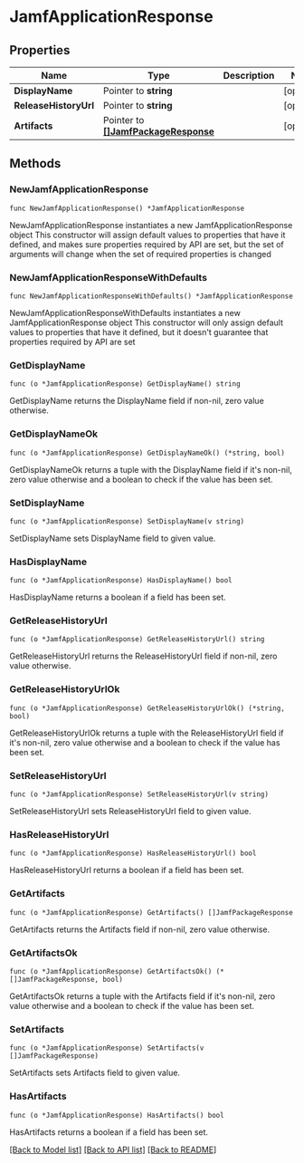 # JamfApplicationResponse

## Properties

Name | Type | Description | Notes
------------ | ------------- | ------------- | -------------
**DisplayName** | Pointer to **string** |  | [optional] 
**ReleaseHistoryUrl** | Pointer to **string** |  | [optional] 
**Artifacts** | Pointer to [**[]JamfPackageResponse**](JamfPackageResponse.md) |  | [optional] 

## Methods

### NewJamfApplicationResponse

`func NewJamfApplicationResponse() *JamfApplicationResponse`

NewJamfApplicationResponse instantiates a new JamfApplicationResponse object
This constructor will assign default values to properties that have it defined,
and makes sure properties required by API are set, but the set of arguments
will change when the set of required properties is changed

### NewJamfApplicationResponseWithDefaults

`func NewJamfApplicationResponseWithDefaults() *JamfApplicationResponse`

NewJamfApplicationResponseWithDefaults instantiates a new JamfApplicationResponse object
This constructor will only assign default values to properties that have it defined,
but it doesn't guarantee that properties required by API are set

### GetDisplayName

`func (o *JamfApplicationResponse) GetDisplayName() string`

GetDisplayName returns the DisplayName field if non-nil, zero value otherwise.

### GetDisplayNameOk

`func (o *JamfApplicationResponse) GetDisplayNameOk() (*string, bool)`

GetDisplayNameOk returns a tuple with the DisplayName field if it's non-nil, zero value otherwise
and a boolean to check if the value has been set.

### SetDisplayName

`func (o *JamfApplicationResponse) SetDisplayName(v string)`

SetDisplayName sets DisplayName field to given value.

### HasDisplayName

`func (o *JamfApplicationResponse) HasDisplayName() bool`

HasDisplayName returns a boolean if a field has been set.

### GetReleaseHistoryUrl

`func (o *JamfApplicationResponse) GetReleaseHistoryUrl() string`

GetReleaseHistoryUrl returns the ReleaseHistoryUrl field if non-nil, zero value otherwise.

### GetReleaseHistoryUrlOk

`func (o *JamfApplicationResponse) GetReleaseHistoryUrlOk() (*string, bool)`

GetReleaseHistoryUrlOk returns a tuple with the ReleaseHistoryUrl field if it's non-nil, zero value otherwise
and a boolean to check if the value has been set.

### SetReleaseHistoryUrl

`func (o *JamfApplicationResponse) SetReleaseHistoryUrl(v string)`

SetReleaseHistoryUrl sets ReleaseHistoryUrl field to given value.

### HasReleaseHistoryUrl

`func (o *JamfApplicationResponse) HasReleaseHistoryUrl() bool`

HasReleaseHistoryUrl returns a boolean if a field has been set.

### GetArtifacts

`func (o *JamfApplicationResponse) GetArtifacts() []JamfPackageResponse`

GetArtifacts returns the Artifacts field if non-nil, zero value otherwise.

### GetArtifactsOk

`func (o *JamfApplicationResponse) GetArtifactsOk() (*[]JamfPackageResponse, bool)`

GetArtifactsOk returns a tuple with the Artifacts field if it's non-nil, zero value otherwise
and a boolean to check if the value has been set.

### SetArtifacts

`func (o *JamfApplicationResponse) SetArtifacts(v []JamfPackageResponse)`

SetArtifacts sets Artifacts field to given value.

### HasArtifacts

`func (o *JamfApplicationResponse) HasArtifacts() bool`

HasArtifacts returns a boolean if a field has been set.


[[Back to Model list]](../README.md#documentation-for-models) [[Back to API list]](../README.md#documentation-for-api-endpoints) [[Back to README]](../README.md)



